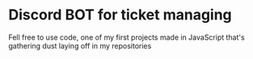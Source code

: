 # Discord BOT for ticket managing
Fell free to use code, one of my first projects made in JavaScript that's gathering dust laying off in my repositories
